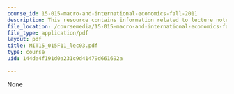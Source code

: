 ```yaml
---
course_id: 15-015-macro-and-international-economics-fall-2011
description: This resource contains information related to lecture notes.
file_location: /coursemedia/15-015-macro-and-international-economics-fall-2011/144da4f191d0a231c9d41479d661692a_MIT15_015F11_lec03.pdf
file_type: application/pdf
layout: pdf
title: MIT15_015F11_lec03.pdf
type: course
uid: 144da4f191d0a231c9d41479d661692a

---
```

None